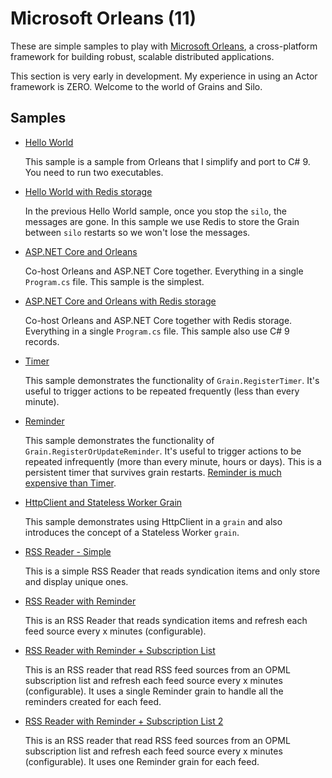 # Microsoft Orleans (11)

These are simple samples to play with [Microsoft Orleans](https://github.com/dotnet/orleans), a cross-platform framework for building robust, scalable distributed applications.

This section is very early in development. My experience in using an Actor framework is ZERO. Welcome to the world of Grains and Silo.

## Samples

- [Hello World](hello-world)

  This sample is a sample from Orleans that I simplify and port to C# 9. You need to run two executables.

- [Hello World with Redis storage](hello-world-2)

  In the previous Hello World sample, once you stop the `silo`, the messages are gone. In this sample we use Redis to store the Grain between `silo` restarts so we won't lose the messages.

- [ASP.NET Core and Orleans](hello-world-3)

  Co-host Orleans and ASP.NET Core together. Everything in a single `Program.cs` file. This sample is the simplest.

- [ASP.NET Core and Orleans with Redis storage](hello-world-4)

  Co-host Orleans and ASP.NET Core together with Redis storage. Everything in a single `Program.cs` file. This sample also use C# 9 records.

- [Timer](timer)

  This sample demonstrates the functionality of `Grain.RegisterTimer`. It's useful to trigger actions to be repeated frequently (less than every minute). 

- [Reminder](reminder)

  This sample demonstrates the functionality of `Grain.RegisterOrUpdateReminder`. It's useful to trigger actions to be repeated infrequently (more than every minute, hours or days). This is a persistent timer that survives grain restarts. [Reminder is much expensive than Timer](https://github.com/dotnet/orleans/issues/4218#issuecomment-373162275).

- [HttpClient and Stateless Worker Grain](http-client)

  This sample demonstrates using HttpClient in a `grain` and also introduces the concept of a Stateless Worker `grain`. 

- [RSS Reader - Simple](rss-reader)

  This is a simple RSS Reader that reads syndication items and only store and display unique ones. 

- [RSS Reader with Reminder](rss-reader-2)

  This is an RSS Reader that reads syndication items and refresh each feed source every x minutes (configurable). 

- [RSS Reader with Reminder + Subscription List](rss-reader-3)

  This is an RSS reader that read RSS feed sources from an OPML subscription list and refresh each feed source every x minutes (configurable). It uses a single Reminder grain to handle all the reminders created for each feed.

- [RSS Reader with Reminder + Subscription List 2](rss-reader-4)

  This is an RSS reader that read RSS feed sources from an OPML subscription list and refresh each feed source every x minutes (configurable). It uses one Reminder grain for each feed.